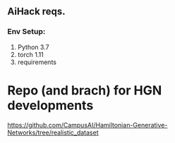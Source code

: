## AiHack reqs.
### Env Setup:
1. Python 3.7
2. torch 1.11 
3. requirements

# Repo (and brach) for HGN developments
https://github.com/CampusAI/Hamiltonian-Generative-Networks/tree/realistic_dataset
